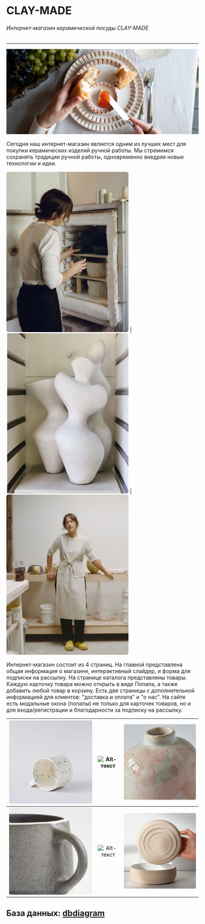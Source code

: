 # CLAY-MADE

###### Интернет-магазин керамической посуды CLAY-MADE
____
![Alt-текст](polls/static/img/slide2.png)


Сегодня наш интернет-магазин является одним из лучших мест для покупки керамических изделий ручной работы. Мы стремимся сохранять традиции ручной работы, одновременно внедряя новые технологии и идеи.


<img src="polls/static/img/about2.png" width="320" height="420"> | <img src="polls/static/img/about3.png" width="320" height="420"> | <img src="polls/static/img/about4.png" width="320" height="420">


Интернет-магазин состоит из 4 страниц. На главной представлена общая информация о магазине, интерактивный слайдер, и форма для подписки на рассылку. На странице каталога представлены товары. Каждую карточку товара можно открыть в виде Попапа, а также добавить любой товар в корзину. Есть две страницы с дополнительной информацией для клиентов: "доставка и оплата" и "о нас". На сайте есть модальные окона (попапы) не только для карточек товаров, но и для входа/регистрации и благодарности за подписку на рассылку.

| ![Alt-текст](polls/static/img/item3_3.png) | ![Alt-текст](polls/static/img/favicon.ico) | ![Alt-текст](polls/static/img/item12_2.png) |
|--------------------------------------------|:--------------------------------:|--------------------------------------------:|
| ![Alt-текст](polls/static/img/item6_2.png) |           ![Alt-текст](polls/static/img/favicon.ico)     |  ![Alt-текст](polls/static/img/item7_4.png) |

## База данных: [dbdiagram](https://dbdiagram.io/d/644eaf35dca9fb07c4485186)
